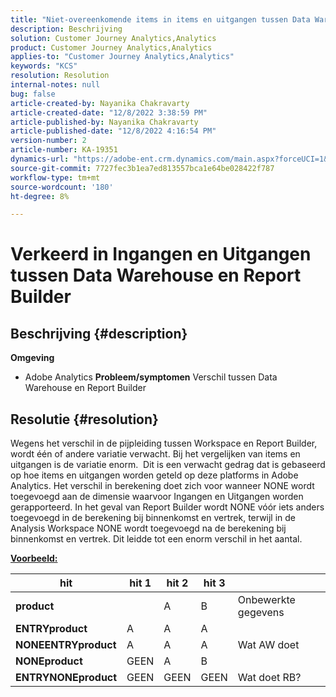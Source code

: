 ```yaml
---
title: "Niet-overeenkomende items in items en uitgangen tussen Data Warehouse en Report Builder"
description: Beschrijving
solution: Customer Journey Analytics,Analytics
product: Customer Journey Analytics,Analytics
applies-to: "Customer Journey Analytics,Analytics"
keywords: "KCS"
resolution: Resolution
internal-notes: null
bug: false
article-created-by: Nayanika Chakravarty
article-created-date: "12/8/2022 3:38:59 PM"
article-published-by: Nayanika Chakravarty
article-published-date: "12/8/2022 4:16:54 PM"
version-number: 2
article-number: KA-19351
dynamics-url: "https://adobe-ent.crm.dynamics.com/main.aspx?forceUCI=1&pagetype=entityrecord&etn=knowledgearticle&id=35d9ef6d-0e77-ed11-81aa-6045bd006149"
source-git-commit: 7727fec3b1ea7ed813557bca1e64be028422f787
workflow-type: tm+mt
source-wordcount: '180'
ht-degree: 8%

---
```


# Verkeerd in Ingangen en Uitgangen tussen Data Warehouse en Report Builder

## Beschrijving {#description}


<b>Omgeving</b>

- Adobe Analytics
   <b>Probleem/symptomen</b>
Verschil tussen Data Warehouse en Report Builder


## Resolutie {#resolution}


Wegens het verschil in de pijpleiding tussen Workspace en Report Builder, wordt één of andere variatie verwacht. Bij het vergelijken van items en uitgangen is de variatie enorm. 
Dit is een verwacht gedrag dat is gebaseerd op hoe items en uitgangen worden geteld op deze platforms in Adobe Analytics. Het verschil in berekening doet zich voor wanneer NONE wordt toegevoegd aan de dimensie waarvoor Ingangen en Uitgangen worden gerapporteerd. In het geval van Report Builder wordt NONE vóór iets anders toegevoegd in de berekening bij binnenkomst en vertrek, terwijl in de Analysis Workspace NONE wordt toegevoegd na de berekening bij binnenkomst en vertrek. Dit leidde tot een enorm verschil in het aantal.

<u><b>Voorbeeld:</b></u>


| <b>hit</b> | <b>hit 1</b> | <b>hit 2</b> | <b>hit 3</b> |   |
| --- | --- | --- | --- | --- |
| <b>product</b> |   | A | B | Onbewerkte gegevens |
| <b>ENTRYproduct</b> | A | A | A |   |
| <b>NONEENTRYproduct</b> | A | A | A | Wat AW doet |
| <b>NONEproduct</b> | GEEN | A | B |   |
| <b>ENTRYNONEproduct</b> | GEEN | GEEN | GEEN | Wat doet RB? |

